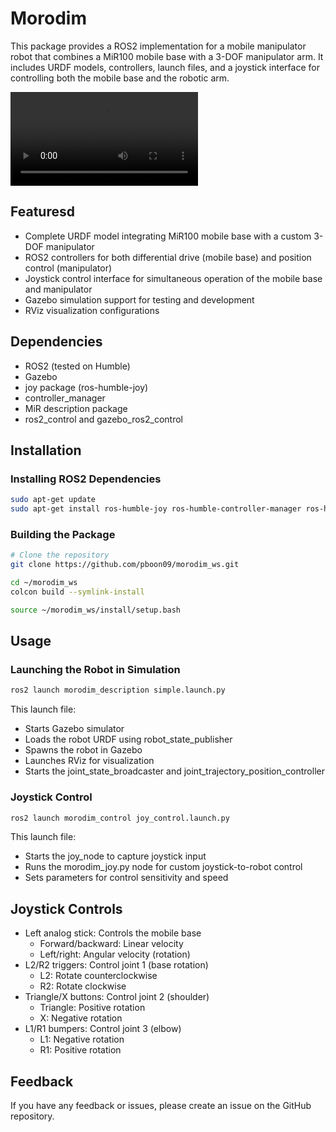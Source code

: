 # Morodim
This package provides a ROS2 implementation for a mobile manipulator robot that combines a MiR100 mobile base with a 3-DOF manipulator arm. It includes URDF models, controllers, launch files, and a joystick interface for controlling both the mobile base and the robotic arm.

![](video/morodimv1.mp4)

## Featuresd
- Complete URDF model integrating MiR100 mobile base with a custom 3-DOF manipulator
- ROS2 controllers for both differential drive (mobile base) and position control (manipulator)
- Joystick control interface for simultaneous operation of the mobile base and manipulator
- Gazebo simulation support for testing and development
- RViz visualization configurations

## Dependencies
- ROS2 (tested on Humble)
- Gazebo
- joy package (ros-humble-joy)
- controller_manager
- MiR description package
- ros2_control and gazebo_ros2_control

## Installation
### Installing ROS2 Dependencies
```bash
sudo apt-get update
sudo apt-get install ros-humble-joy ros-humble-controller-manager ros-humble-joint-state-broadcaster ros-humble-diff-drive-controller ros-humble-joint-trajectory-controller
```
### Building the Package
```bash
# Clone the repository
git clone https://github.com/pboon09/morodim_ws.git

cd ~/morodim_ws
colcon build --symlink-install

source ~/morodim_ws/install/setup.bash
```

## Usage
### Launching the Robot in Simulation
```bash
ros2 launch morodim_description simple.launch.py
```
This launch file:
- Starts Gazebo simulator
- Loads the robot URDF using robot_state_publisher
- Spawns the robot in Gazebo
- Launches RViz for visualization
- Starts the joint_state_broadcaster and joint_trajectory_position_controller
### Joystick Control
```bash
ros2 launch morodim_control joy_control.launch.py
```
This launch file:
- Starts the joy_node to capture joystick input
- Runs the morodim_joy.py node for custom joystick-to-robot control
- Sets parameters for control sensitivity and speed
## Joystick Controls
- Left analog stick: Controls the mobile base
  - Forward/backward: Linear velocity
  - Left/right: Angular velocity (rotation)
- L2/R2 triggers: Control joint 1 (base rotation)
  - L2: Rotate counterclockwise
  - R2: Rotate clockwise
- Triangle/X buttons: Control joint 2 (shoulder)
  - Triangle: Positive rotation
  - X: Negative rotation
- L1/R1 bumpers: Control joint 3 (elbow)
  - L1: Negative rotation
  - R1: Positive rotation

## Feedback
If you have any feedback or issues, please create an issue on the GitHub repository.

